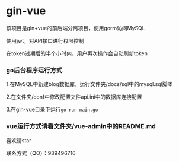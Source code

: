 # gin-vue
该项目是gin+vue的前后端分离项目，使用gorm访问MySQL

使用jwt，对API接口进行权限控制

在token过期后的半个小时内，用户再次操作会自动刷新token

### go后台程序运行方式

1.在MySQL中新建blog数据库，运行文件夹/docs/sql中的mysql.sql脚本

2.在文件夹/conf中修改配置文件api.ini中的数据库连接配置

3.在gin-vue目录下运行`go run main.go`

### vue运行方式请看文件夹/vue-admin中的README.md

喜欢请star

联系方式（QQ）：939496716
